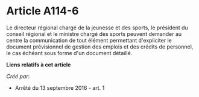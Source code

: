# Article A114-6

Le directeur régional chargé de la jeunesse et des sports, le président du conseil régional et le ministre chargé des sports
peuvent demander au centre la communication de tout élément permettant d'expliciter le document prévisionnel de gestion des
emplois et des crédits de personnel, le cas échéant sous forme d'un document détaillé.

**Liens relatifs à cet article**

_Créé par_:

  - Arrêté du 13 septembre 2016 - art. 1
